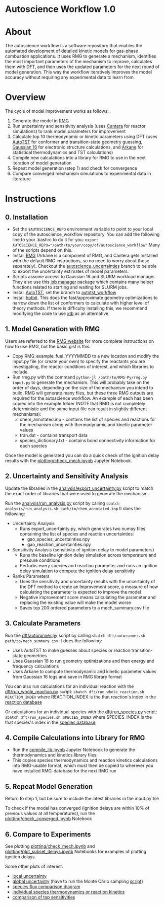 # Autoscience Workflow 1.0

# About
The autoscience workflow is a software repository that enables the automated development of detailed kinetic models for gas-phase combustion applications. It uses RMG to generate a mechanism, identifies the most important parameters of the mechanism to improve, calculates them with DFT, and then uses the updated parameters for the next round of model generation. This way the workflow iteratively improves the model accuracy without requiring any experimental data to learn from.

# Overview
The cycle of model improvement works as follows:
1. Generate the model in [RMG](https://rmg.mit.edu/)
2. Run uncertainty and sensitivity analysis (uses [Cantera](https://cantera.org/) for reactor simulations) to rank model parameters for improvement
3. Calculate top 10 thermodynamic or kinetic parameters using DFT (uses [AutoTST](https://github.com/ReactionMechanismGenerator/AutoTST) for conformer and transition-state geometry guessing, [Gaussian 16](https://gaussian.com/gaussian16/) for electronic structure calculations, and [Arkane](https://reactionmechanismgenerator.github.io/RMG-Py/users/arkane/index.html) for statistical thermodynamics and TST calculations)
4. Compile new calculations into a library for RMG to use in the next iteration of model generation
5. Repeat model generation (step 1) and check for convergence
6. Compare converged mechanism simulations to experimental data in literature

# Instructions
## 0. Installation
- Set the `$AUTOSCIENCE_REPO` environment variable to point to your local copy of the autoscience_workflow repository. You can add the following line to your .bashrc to do it for you: `export AUTOSCIENCE_REPO="/path/to/your/copy/of/autoscience_workflow"` Many of the scripts depend on this.
- Install [RMG](https://rmg.mit.edu/) (Arkane is a component of RMG, and Cantera gets installed with the default RMG instructions, so no need to worry about those separately). Checkout the [autoscience_uncertainties](https://github.com/sevyharris/RMG-Py/tree/autoscience_uncertainties) branch to be able to export the uncertainty estimates of model parameters.
- Scripts assume access to Gaussian 16 and SLURM workload manager. They also use this [job manager](https://github.com/sevyharris/job_manager) package which contains many helper functions related to starting and waiting for SLURM jobs.
- Install [AutoTST](https://github.com/ReactionMechanismGenerator/AutoTST), set the branch to [autotst_workflow](https://github.com/sevyharris/AutoTST/tree/autoscience_workflow)
- Install [hotbit](https://github.com/pekkosk/hotbit). This does the fast/approximate geometry optimizations to narrow down the list of conformers to calculate with higher level of theory methods. If there is difficulty installing this, we recommend modifying the code to use [xtb](https://github.com/grimme-lab/xtb) as an alternative.
## 1. Model Generation with RMG
Users are referred to the [RMG website](https://rmg.mit.edu/) for more complete instructions on how to use RMG, but the basic gist is this:
- Copy RMG_example_fuel_YYYYMMDD to a new location and modify the input.py file (or create your own) to specify the reactants you are investigating, the reactor conditions of interest, and which libraries to include.
- Run rmg.py with the command `python-jl /path/to/RMG-Py/rmg.py input.py` to generate the mechanism. This will probably take on the order of days, depending on the size of the mechanism you intend to build. RMG will generate many files, but these three RMG outputs are required for the autoscience workflow. An example of each has been copied into the example folder (NOTE that RMG is not completely deterministic and the same input file can result in slightly different mechanisms):
  - chem_annotated.inp - contains the list of species and reactions for the mechanism along with thermodynamic and kinetic parameter values
  - tran.dat - contains transport data
  - species_dictionary.txt - contains bond connectivity information for each species

Once the model is generated you can do a quick check of the ignition delay results with the [plotting/check_mech.ipynb](https://github.com/comocheng/autoscience_workflow/blob/main/plotting/check_mech.ipynb) Jupyter Notebook.
    
## 2. Uncertainty and Sensitivity Analysis
Update the libraries in the [analysis/export_uncertainty.py](https://github.com/comocheng/autoscience_workflow/blob/main/analysis/export_uncertainty.py) script to match the exact order of libraries that were used to generate the mechanism.

Run the [analysis/run_analysis.py](https://github.com/comocheng/autoscience_workflow/blob/main/analysis/run_analysis.py) script by calling `sbatch analysis/run_analysis.sh path/to/chem_annotated.inp` It does the following:
- Uncertainty Analysis
  - Runs export_uncertainty.py, which generates two numpy files containing the list of species and reaction uncertainties:
    - gao_species_uncertainties.npy
    - gao_reaction_uncertainties.npy
- Sensitivity Analysis (sensitivity of ignition delay to model parameters)
  - Runs the baseline ignition delay simulation across temperature and pressure conditions
  - Perturbs every species and reaction parameter and runs an ignition delay simulation to compute the ignition delay sensitivity
- Ranks Parameters
  - Uses the sensitivity and uncertainty results with the uncertainty of the DFT method to create an Improvement score, a measure of how calculating the parameter is expected to improve the model
  - Negative improvement score means calculating the parameter and replacing the existing value will make the model worse
  - Saves top 200 ordered parameters to a mech_summary.csv file

## 3. Calculate Parameters
Run the [dft/autorunner.py](https://github.com/comocheng/autoscience_workflow/blob/main/dft/autorunner.py) script by calling `sbatch dft/autorunner.sh path/to/mech_summary.csv` It does the following:
- Uses AutoTST to make guesses about species or reaction transition-state geometries
- Uses Gaussian 16 to run geometry optimizations and then energy and frequency calculations
- Uses Arkane to compute thermodynamic and kinetic parameter values from Gaussian 16 logs and save in RMG library format

You can also run calculations for an individual reaction with the [dft/run_whole_reaction.py](https://github.com/comocheng/autoscience_workflow/blob/main/dft/run_whole_reaction.py) script: `sbatch dft/run_whole_reaction.sh REACTION_INDEX` where REACTION_INDEX is the that reaction's index in the [reaction database](https://github.com/comocheng/autoscience_workflow/blob/main/database/reaction_database.csv)

Or calculations for an individual species with the [dft/run_species.py](https://github.com/comocheng/autoscience_workflow/blob/main/dft/run_species.py) script: `sbatch dft/run_species.sh SPECIES_INDEX` where SPECIES_INDEX is the that species's index in the [species database](https://github.com/comocheng/autoscience_workflow/blob/main/database/species_database.csv)

## 4. Compile Calculations into Library for RMG
- Run the [compile_lib.ipynb](https://github.com/comocheng/autoscience_workflow/blob/main/RMG_example_fuel_YYYYMMDD/compile_lib.ipynb) Jupyter Notebook to generate the thermodynamics and kinetics library files.
- This copies species thermodynamics and reaction kinetics calculations into RMG-usable format, which must then be copied to wherever you have installed RMG-database for the next RMG run

## 5. Repeat Model Generation
Return to step 1, but be sure to include the latest libraries in the input.py file

To check if the model has converged (ignition delays are within 10% of previous values at all temperatures), run the [plotting/check_converged.ipynb](https://github.com/comocheng/autoscience_workflow/blob/main/plotting/check_converged.ipynb) Notebook

## 6. Compare to Experiments
See plotting [plotting/check_mech.ipynb](https://github.com/comocheng/autoscience_workflow/blob/main/plotting/check_mech.ipynb) and [plotting/plot_subset_delays.ipynb](https://github.com/comocheng/autoscience_workflow/blob/main/plotting/plot_subset_delays.ipynb) Notebooks for examples of plotting ignition delays.

Some other plots of interest:
- [local uncertainty](https://github.com/comocheng/autoscience_workflow/blob/main/plotting/plot_local_uncertainty.ipynb)
- [global uncertainty](https://github.com/comocheng/autoscience_workflow/blob/main/plotting/plot_global_uncertainty.ipynb) (have to run the Monte Carlo sampling [script](https://github.com/comocheng/autoscience_workflow/blob/main/monte_carlo_sampling/run_all_sims.py))
- [species flux comparison diagram](https://github.com/comocheng/autoscience_workflow/blob/main/plotting/plot_flux_diagram.ipynb)
- [individual species thermodynamics or reaction kinetics](https://github.com/comocheng/autoscience_workflow/blob/main/plotting/plot_thermokinetics.ipynb)
- [comparison of top sensitivities](https://github.com/comocheng/autoscience_workflow/blob/main/plotting/plot_top_sensitivities.ipynb)


